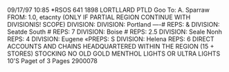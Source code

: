 09/17/97 10:85 *RSOS 641 1898 LORTLLARD PTLD Goo
To: A. Sparraw
FROM: 1.0, etacnty
(ONLY IF PARTIAL REGION CONTINUE WITH DIVISIONIS! SCOPE)
DIVISION:
DIVISION: Portland —-# REPS: & DIVISION: Seatde South # REPS: 7
DIVISION: Boise # REPS: 2.5 DIVISION: Seale Nonh REPS: 4
DIVISION: Eugene «PREPS: S DIVISION: Helena REPS: 6
DIRECT ACCOUNTS AND CHAINS HEADQUARTERED WITHIN THE REGION
(15 + STORES) STOCKING NO OLD GOLD MENTHOL LIGHTS OR ULTRA LIGHTS 10'S
Paget of 3 Pages
2900078
